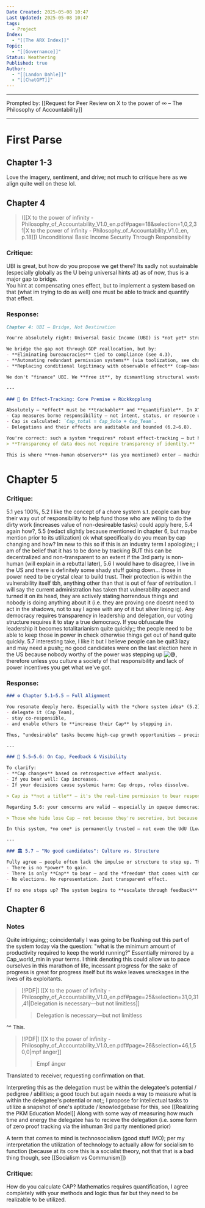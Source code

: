 ```yaml
---
Date Created: 2025-05-08 10:47
Last Updated: 2025-05-08 10:47
tags:
  - Project
Index:
  - "[[The ARX Index]]"
Topic:
  - "[[Governance]]"
Status: Weathering
Published: true
Author:
  - "[[Landon Dahle]]"
  - "[[ChatGPT]]"
---
```

---

Prompted by: [[Request for Peer Review on X to the power of ∞ – The Philosophy of Accountability]]

---
# First Parse
## Chapter 1-3

Love the imagery, sentiment, and drive; not much to critique here as we align quite well on these lol.

## Chapter 4

> ([[X to the power of infinity - Philosophy_of_Accountability_V1.0_en.pdf#page=18&selection=1,0,2,31|X to the power of infinity - Philosophy_of_Accountability_V1.0_en, p.18]])
> Unconditional Basic Income Security Through Responsibility

### Critique:
UBI is great, but how do you propose we get there? Its sadly not sustainable (especially globally as the U being universal hints at) as of now, thus is a major gap to bridge.  
You hint at compensating ones effect, but to implement a system based on that (what im trying to do as well) one must be able to track and quantify that effect.

### Response:
````markdown
Chapter 4: UBI – Bridge, Not Destination

You're absolutely right: Universal Basic Income (UBI) is *not yet* structurally sustainable at scale. But in X^∞, it's not conceived as a redistribution or welfare tool — it's a **systemic replacement** for outdated control structures.

We bridge the gap not through GDP reallocation, but by:
- **Eliminating bureaucracies** tied to compliance (see 4.3),
- **Automating redundant permission systems** (via toolization, see chapter 11),
- **Replacing conditional legitimacy with observable effect** (cap-based logic, chapter 6).

We don't "finance" UBI. We **free it**, by dismantling structural waste.

---

### 🔁 On Effect-Tracking: Core Premise = Rückkopplung

Absolutely — *effect* must be **trackable** and **quantifiable**. In X^∞, this is done through the **Cap-System**:
- Cap measures borne responsibility — not intent, status, or resource use.
- Cap is calculated: `Cap_total = Cap_Solo + Cap_Team`.
- Delegations and their effects are auditable and bounded (6.2–6.8).

You're correct: such a system *requires* robust effect-tracking — but here's the crucial part:
> **Transparency of data does not require transparency of identity.**

This is where **non-human observers** (as you mentioned) enter — machines can *track effect* without violating privacy, provided their own outputs are also subject to Rückkopplung. Machines, in X^∞, are mirrors — not actors (see chapter 11).
````

# Chapter 5

### Critique: 

5.1 yes 100%, 5.2 I like the concept of a chore system s.t. people can buy their way out of responsibility to help fund those who are willing to do the dirty work (increases value of non-desireable tasks) could apply here, 5.4 again how?, 5.5 (redact slightly because mentioned in chapter 6, but maybe mention prior to its utilization) ok what specifically do you mean by cap changing and how? Im new to this so if this is an industry term I apologize;; i am of the belief that it has to be done by tracking BUT this can be decentralized and non-transparent to an extent if the 3rd party is non-human (will explain in a rebuttal later), 5.6 I would have to disagree, I live in the US and there is definitely some shady stuff going down... those in power need to be crystal clear to build trust. Their protection is within the vulnerability itself tbh, anything other than that is out of fear of retribution. I will say the current administration has taken that vulnerability aspect and turned it on its head, they are actively stating horrendous things and nobody is doing anything about it (i.e. they are proving one doesnt need to act in the shadows, not to say I agree with any of it but silver lining ig). Any democracy requires transparency in leadership and delegation, our voting structure requires it to stay a true democracy. If you obfuscate the leadership it becomes totalitarianism quite quickly;; the people need to be able to keep those in power in check otherwise things get out of hand quite quickly. 5.7 interesting take, I like it but I believe people can be quit3 lazy and may need a push;; no good candidates were on the last election here in the US because nobody worthy of the power was stepping up ![:sweat_smile:](https://a.slack-edge.com/production-standard-emoji-assets/14.0/google-medium/1f605.png), therefore unless you culture a society of that responsibility and lack of power incentives you get what we've got.

### Response:
````markdown
### ⚙️ Chapter 5.1–5.5 – Full Alignment

You resonate deeply here. Especially with the *chore system idea* (5.2): X^∞ implements this structurally through **delegated Cap**. If you can't or don't want to bear a role, you:
- delegate it (Cap_Team),
- stay co-responsible,
- and enable others to **increase their Cap** by stepping in.

Thus, "undesirable" tasks become high-cap growth opportunities — precisely because they're structurally hard to bear. Value grows through load.

---

### 🧠 5.5–5.6: On Cap, Feedback & Visibility

To clarify:
- **Cap changes** based on retrospective effect analysis.
- If you bear well: Cap increases.
- If your decisions cause systemic harm: Cap drops, roles dissolve.

> Cap is **not a title** — it's the real-time permission to bear responsibility, calculated from past effect and bounded by personal resilience (Cap_Potential).

Regarding 5.6: your concerns are valid — especially in opaque democracies. But X^∞ solves this not through *greater exposure*, but through **structural feedback**:

> Those who hide lose Cap — not because they're secretive, but because they cease to be auditable through effect.

In this system, *no one* is permanently trusted — not even the UdU (Lowest of the Low). But their role exists **outside the system**, precisely to prevent it from devolving into status-based control (see chapter 7). It's not about secrecy — it's about **protection through depersonalization**.

---

### 🏛️ 5.7 – "No good candidates": Culture vs. Structure

Fully agree — people often lack the impulse or structure to step up. That's why X^∞ doesn't *hope* for better behavior — it structurally **incentivizes** it:
- There is no *power* to gain.
- There is only **Cap** to bear — and the *freedom* that comes with competence.
- No elections. No representation. Just transparent effect.

If no one steps up? The system begins to **escalate through feedback** — until someone bears. There is no escape route from responsibility in X^∞.
````

## Chapter 6
### Notes
Quite intriguing;; coincidentally I was going to be flushing out this part of the system today via the question: "what is the minimum amount of productivity required to keep the world running?" Essentially mirrored by a Cap_world_min in your terms. I think denoting this could allow us to pace ourselves in this marathon of life, incessant progress for the sake of progress is great for progress itself but its wake leaves wreckages in the lives of its exploitants. 


> [!PDF|] [[X to the power of infinity - Philosophy_of_Accountability_V1.0_en.pdf#page=25&selection=31,0,31,41|Delegation is necessary—but not limitless]]
> > Delegation is necessary—but not limitless

^^ This. 

> [!PDF|] [[X to the power of infinity - Philosophy_of_Accountability_V1.0_en.pdf#page=26&selection=46,1,50,0|mpf änger]]
> > Empf änger
> 

Translated to receiver, requesting confirmation on that.

Interpreting this as the delegation must be within the delegatee's potential / pedigree / abilities; a good touch but again needs a way to measure what is within the delegatee's potential or not;; I propose for intellectual tasks to utilize a snapshot of one's aptitude / knowledgebase for this, see [[Realizing the PKM Education Model]] Along with some way of measuring how much time and energy the delegatee has to recieve the delegation (i.e. some form of zero proof tracking via the inhuman 3rd party mentioned prior) 

A term that comes to mind is technosocialism (good stuff IMO); per my interpretation the utilization of technology to actually allow for socialism to function (because at its core this is a socialist theory, not that that is a bad thing though, see [[Socialism vs Communism]])

### Critique: 
How do you calculate CAP? Mathematics requires quantification, I agree completely with your methods and logic thus far but they need to be realizable to be utilized.






